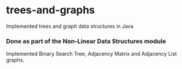 # trees-and-graphs
Implemented trees and graph data structures in Java

### Done as part of the Non-Linear Data Structures module

Implemented Binary Search Tree, Adjacency Matrix and Adjacency List graphs.
